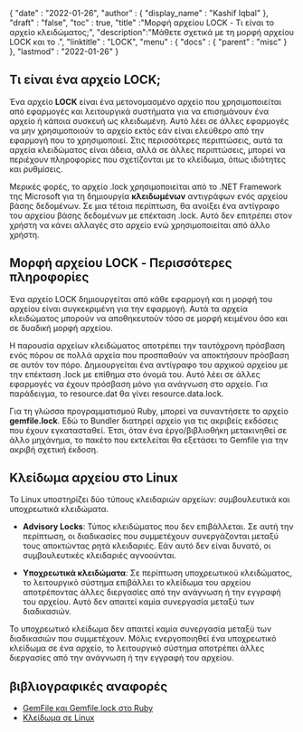 {
  "date" : "2022-01-26",
  "author" : {
    "display_name" : "Kashif Iqbal"
},
  "draft" : "false",
  "toc" : true,
  "title" :"Μορφή αρχείου LOCK - Τι είναι το αρχείο κλειδώματος;",
  "description":"Μάθετε σχετικά με τη μορφή αρχείου LOCK και το .",
  "linktitle" : "LOCK",
  "menu" : {
    "docs" : {
      "parent" : "misc"
}
},
  "lastmod" : "2022-01-26"
}

## Τι είναι ένα αρχείο LOCK;

Ένα αρχείο **LOCK** είναι ένα μετονομασμένο αρχείο που χρησιμοποιείται από εφαρμογές και λειτουργικά συστήματα για να επισημάνουν ένα αρχείο ή κάποια συσκευή ως κλειδωμένη. Αυτό λέει σε άλλες εφαρμογές να μην χρησιμοποιούν το αρχείο εκτός εάν είναι ελεύθερο από την εφαρμογή που το χρησιμοποιεί. Στις περισσότερες περιπτώσεις, αυτά τα αρχεία κλειδώματος είναι άδεια, αλλά σε άλλες περιπτώσεις, μπορεί να περιέχουν πληροφορίες που σχετίζονται με το κλείδωμα, όπως ιδιότητες και ρυθμίσεις.

Μερικές φορές, το αρχείο .lock χρησιμοποιείται από το .NET Framework της Microsoft για τη δημιουργία **κλειδωμένων** αντιγράφων ενός αρχείου βάσης δεδομένων. Σε μια τέτοια περίπτωση, θα ανοίξει ένα αντίγραφο του αρχείου βάσης δεδομένων με επέκταση .lock. Αυτό δεν επιτρέπει στον χρήστη να κάνει αλλαγές στο αρχείο ενώ χρησιμοποιείται από άλλο χρήστη.

## Μορφή αρχείου LOCK - Περισσότερες πληροφορίες

Ένα αρχείο LOCK δημιουργείται από κάθε εφαρμογή και η μορφή του αρχείου είναι συγκεκριμένη για την εφαρμογή. Αυτά τα αρχεία κλειδώματος μπορούν να αποθηκευτούν τόσο σε μορφή κειμένου όσο και σε δυαδική μορφή αρχείου.

Η παρουσία αρχείων κλειδώματος αποτρέπει την ταυτόχρονη πρόσβαση ενός πόρου σε πολλά αρχεία που προσπαθούν να αποκτήσουν πρόσβαση σε αυτόν τον πόρο. Δημιουργείται ένα αντίγραφο του αρχικού αρχείου με την επέκταση .lock με επίθημα στο όνομά του. Αυτό λέει σε άλλες εφαρμογές να έχουν πρόσβαση μόνο για ανάγνωση στο αρχείο. Για παράδειγμα, το resource.dat θα γίνει resource.data.lock.

Για τη γλώσσα προγραμματισμού Ruby, μπορεί να συναντήσετε το αρχείο **gemfile.lock**. Εδώ το Bundler διατηρεί αρχείο για τις ακριβείς εκδόσεις που έχουν εγκατασταθεί. Έτσι, όταν ένα έργο/βιβλιοθήκη μετακινηθεί σε άλλο μηχάνημα, το πακέτο που εκτελείται θα εξετάσει το Gemfile για την ακριβή σχετική έκδοση.

## Κλείδωμα αρχείου στο Linux

Το Linux υποστηρίζει δύο τύπους κλειδαριών αρχείων: συμβουλευτικά και υποχρεωτικά κλειδώματα.

* **Advisory Locks**: Τύπος κλειδώματος που δεν επιβάλλεται. Σε αυτή την περίπτωση, οι διαδικασίες που συμμετέχουν συνεργάζονται μεταξύ τους αποκτώντας ρητά κλειδαριές. Εάν αυτό δεν είναι δυνατό, οι συμβουλευτικές κλειδαριές αγνοούνται.

* **Υποχρεωτικά κλειδώματα**: Σε περίπτωση υποχρεωτικού κλειδώματος, το λειτουργικό σύστημα επιβάλλει το κλείδωμα του αρχείου αποτρέποντας άλλες διεργασίες από την ανάγνωση ή την εγγραφή του αρχείου. Αυτό δεν απαιτεί καμία συνεργασία μεταξύ των διαδικασιών.

Το υποχρεωτικό κλείδωμα δεν απαιτεί καμία συνεργασία μεταξύ των διαδικασιών που συμμετέχουν. Μόλις ενεργοποιηθεί ένα υποχρεωτικό κλείδωμα σε ένα αρχείο, το λειτουργικό σύστημα αποτρέπει άλλες διεργασίες από την ανάγνωση ή την εγγραφή του αρχείου.

## βιβλιογραφικές αναφορές

* [GemFile και Gemfile.lock στο Ruby](https://medium.com/never-hop-on-the-bandwagon/gemfile-and-gemfile-lock-in-ruby-65adc918b856)
* [Κλείδωμα σε Linux](https://www.baeldung.com/linux/file-locking)

